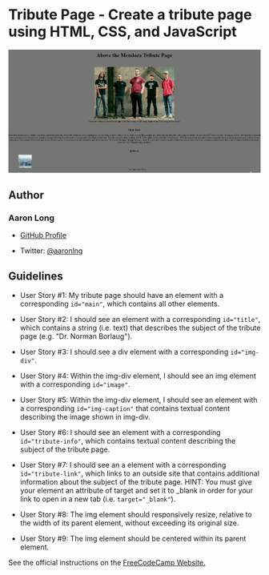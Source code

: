 # Tribute Page - Create a tribute page using HTML, CSS, and JavaScript

![Demo of Site](assets/images/demo.gif)

## Author

### Aaron Long

- [GitHub Profile](https://github.com/aaronlng/)

- Twitter: [@aaronlng](https://twitter.com/aaronlng)

## Guidelines

- User Story #1: My tribute page should have an element with a corresponding `id="main"`, which contains all other elements.

- User Story #2: I should see an element with a corresponding `id="title"`, which contains a string (i.e. text) that describes the subject of the tribute page (e.g. "Dr. Norman Borlaug").

- User Story #3: I should see a div element with a corresponding `id="img-div"`.

- User Story #4: Within the img-div element, I should see an img element with a corresponding `id="image"`.

- User Story #5: Within the img-div element, I should see an element with a corresponding `id="img-caption"` that contains textual content describing the image shown in img-div.

- User Story #6: I should see an element with a corresponding `id="tribute-info"`, which contains textual content describing the subject of the tribute page.

- User Story #7: I should see an a element with a corresponding `id="tribute-link"`, which links to an outside site that contains additional information about the subject of the tribute page. HINT: You must give your element an attribute of target and set it to _blank in order for your link to open in a new tab (i.e. `target="_blank"`).

- User Story #8: The img element should responsively resize, relative to the width of its parent element, without exceeding its original size.

- User Story #9: The img element should be centered within its parent element.

See the official instructions on the [FreeCodeCamp Website.](https://www.freecodecamp.org/learn/responsive-web-design/responsive-web-design-projects/build-a-tribute-page)
